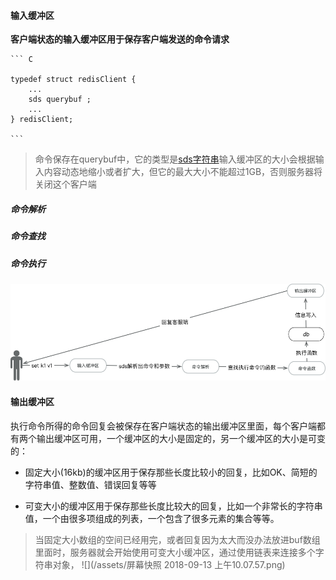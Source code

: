 

#### 输入缓冲区

**客户端状态的输入缓冲区用于保存客户端发送的命令请求**

    ``` C
    
    typedef struct redisClient { 
        ... 
        sds querybuf ; 
        ... 
    } redisClient; 
    
    ```

> 命令保存在querybuf中，它的类型是[sds字符串](/sdsdong-tai-zi-fu-4e3229.md)输入缓冲区的大小会根据输入内容动态地缩小或者扩大，但它的最大大小不能超过1GB，否则服务器将关闭这个客户端 



##### 命令解析

  
##### 命令查找


##### 命令执行






![](/assets/redis-shuru-shurchu.png)



#### 输出缓冲区


执行命令所得的命令回复会被保存在客户端状态的输出缓冲区里面，每个客户端都有两个输出缓冲区可用，一个缓冲区的大小是固定的，另一个缓冲区的大小是可变的：

* 固定大小(16kb)的缓冲区用于保存那些长度比较小的回复，比如OK、简短的字符串值、整数值、错误回复等等

* 可变大小的缓冲区用于保存那些长度比较大的回复，比如一个非常长的字符串值，一个由很多项组成的列表，一个包含了很多元素的集合等等。





> 当固定大小数组的空间已经用完，或者回复因为太大而没办法放进buf数组里面时，服务器就会开始使用可变大小缓冲区，通过使用链表来连接多个字符串对象，
 ![](/assets/屏幕快照 2018-09-13 上午10.07.57.png)

